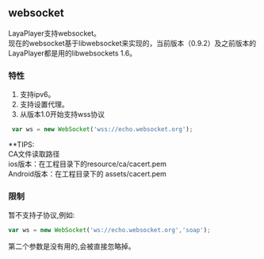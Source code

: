 ## websocket 
LayaPlayer支持websocket。  
现在的websocket基于libwebsocket来实现的，当前版本（0.9.2）及之前版本的LayaPlayer都是用的libwebsockets 1.6。  
### 特性
1. 支持ipv6。
2. 支持设置代理。
3. 从版本1.0开始支持wss协议
```javascript
 var ws = new WebSocket('wss://echo.websocket.org');
 ```   
 **TIPS:    
 CA文件读取路径  
ios版本：在工程目录下的resource/ca/cacert.pem  
Android版本：在工程目录下的 assets/cacert.pem   
### 限制  
暂不支持子协议,例如:  
```javascript
var ws = new WebSocket('ws://echo.websocket.org','soap');
```
第二个参数是没有用的,会被直接忽略掉。
